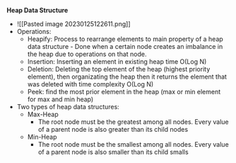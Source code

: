 **Heap Data Structure**
- ![[Pasted image 20230125122611.png]]
- Operations:
	- Heapify: Process to rearrange elements to main property of a heap data structure 
			- Done when a certain node creates an imbalance in the heap due to operations on that node.
	- Insertion: Inserting an element in existing heap time O(Log N)
	- Deletion: Deleting the top element of the heap (highest priority element), then organizating the heap then it returns the element that was deleted with time complexity O(Log N)
	- Peek: find the most prior element in the heap (max or min element for max and min heap)
- Two types of heap data structures:
	- Max-Heap
		- The root node must be the greatest among all nodes. Every value of a parent node is also greater than its child nodes 
	- Min-Heap
		- The root node must be the smallest among all nodes. Every value of a parent node is also smaller than its child smalls 